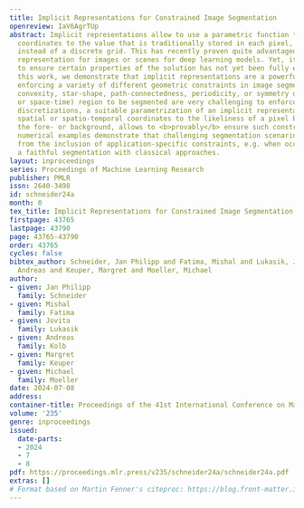 ```yaml
---
title: Implicit Representations for Constrained Image Segmentation
openreview: IaV6AgrTUp
abstract: Implicit representations allow to use a parametric function that maps (spatial)
  coordinates to the value that is traditionally stored in each pixel, e.g. RGB values,
  instead of a discrete grid. This has recently proven quite advantageous as an internal
  representation for images or scenes for deep learning models. Yet, its potential
  to ensure certain properties of the solution has not yet been fully explored. In
  this work, we demonstrate that implicit representations are a powerful tool for
  enforcing a variety of different geometric constraints in image segmentation. While
  convexity, star-shape, path-connectedness, periodicity, or symmetry of the (spatial
  or space-time) region to be segmented are very challenging to enforce for pixel-wise
  discretizations, a suitable parametrization of an implicit representation, mapping
  spatial or spatio-temporal coordinates to the likeliness of a pixel belonging to
  the fore- or background, allows to <b>provably</b> ensure such constraints. Several
  numerical examples demonstrate that challenging segmentation scenarios can benefit
  from the inclusion of application-specific constraints, e.g. when occlusions prevent
  a faithful segmentation with classical approaches.
layout: inproceedings
series: Proceedings of Machine Learning Research
publisher: PMLR
issn: 2640-3498
id: schneider24a
month: 0
tex_title: Implicit Representations for Constrained Image Segmentation
firstpage: 43765
lastpage: 43790
page: 43765-43790
order: 43765
cycles: false
bibtex_author: Schneider, Jan Philipp and Fatima, Mishal and Lukasik, Jovita and Kolb,
  Andreas and Keuper, Margret and Moeller, Michael
author:
- given: Jan Philipp
  family: Schneider
- given: Mishal
  family: Fatima
- given: Jovita
  family: Lukasik
- given: Andreas
  family: Kolb
- given: Margret
  family: Keuper
- given: Michael
  family: Moeller
date: 2024-07-08
address:
container-title: Proceedings of the 41st International Conference on Machine Learning
volume: '235'
genre: inproceedings
issued:
  date-parts:
  - 2024
  - 7
  - 8
pdf: https://proceedings.mlr.press/v235/schneider24a/schneider24a.pdf
extras: []
# Format based on Martin Fenner's citeproc: https://blog.front-matter.io/posts/citeproc-yaml-for-bibliographies/
---
```

